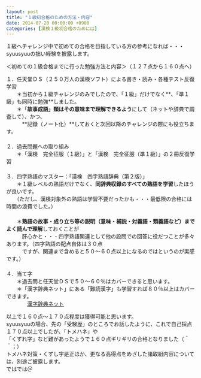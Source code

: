 ```yaml
---
layout: post
title: "１級初合格のための方法・内容"
date: 2014-07-20 00:00:00 +0900
categories: [漢検１級初合格のためには]
---
```


１級へチャレンジ中で初めての合格を目指している方の参考になれば・・・syuusyuuの拙い経験を披露します。  
  
＜初めての１級合格までに行った勉強方法と内容＞（１２７点から１６０点へ）  
  
１．任天堂ＤＳ（２５０万人の漢検ソフト）による書き・読み・各種テスト反復学習  
　　＊当初から１級チャレンジのみでしたので、「１級」だけでなく**、「準１級」も同時に勉強**しました。  
　　＊「**故事成語」類はその意味まで理解できるよう**にして（ネットや辞典で調査して）、かつ、  
　　　**記録（ノート化）**しておくと次回以降のチャレンジの際にも役立ちます。  
　  
２．過去問題への取り組み  
　　＊「漢検　完全征服（１級）」と「漢検　完全征服（準１級）」の２冊反復学習  
　　  
３．四字熟語のマスター：「漢検　四字熟語辞典（第２版）」  
　　＊１級レベルの熟語だけでなく、**同辞典収録のすべての熟語を学習**したほうが良いです。  
　　（ただし、漢検対象外の熟語は学習不要だったかも・・・最低限の合格には時間の浪費でした。）  
　　  
　　＊**熟語の故事・成り立ち等の説明（意味・補説・対義語・類義語など）までよく読んで理解**しておくことが  
　　　肝心かと・・・四字熟語関連として他の設問での回答に役だつことが多々あります。（四字熟語の配点自体は３０点  
　　　ですが、関連まで含めると５０～６０点以上になるのではというのが実感です。）  
　  
４．当て字  
　　＊過去問と任天堂ＤＳで５０～６０％はカバーできると思います。  
　　＊「漢字辞典ネット」にある「難読漢字」も学習すれば８０％以上はカバーできます。  
　　　　[漢字辞典ネット](http://www.kanjijiten.net/index.html)  
  
  
以上で１６０点～１７０点程度は獲得可能と思います。  
syuusyuuの場合、先の「受験歴」のところでお話したように、これで自己採点１７０点以上でしたが、「トメハネ」や  
「くずれ字」など難があったようで１６０点ギリギリの合格となりました（＾＾；）  
トメハネ対策・くずし字是正ほか、更なる高得点をめざした諸取組内容については、別途ご披露します。  
ではでは＠  
  
  